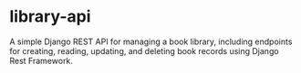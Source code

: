 # library-api
A simple Django REST API for managing a book library, including endpoints for creating, reading, updating, and deleting book records using Django Rest Framework.
